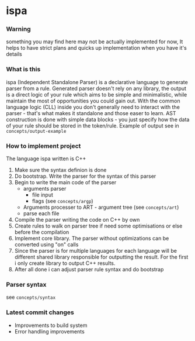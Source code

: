 # ispa
### Warning
  something you may find here may not be actually implemented for now,
  It helps to have strict plans and quicks up implementation when you have it's details
### What is this
 ispa (Independent Standalone Parser) is a declarative language to generate parser from a rule. Generated parser doesn't rely on any library, the output is a direct logic of your rule which aims to be simple and minimalistic, while maintain the most of opportunities you could gain out. With the common language logic (CLL) inside you don't generally need to interact with the parser - that's what makes it standalone and those easer to learn. AST construction is done with simple data blocks - you just specify how the data of your rule should be stored in the token/rule.
 Example of output see in ```concepts/output-example```
### How to implement project
 The language ispa written is C++
 1. Make sure the syntax definion is done
 2. Do bootstrap. Write the parser for the syntax of this parser
 3. Begin to write the main code of the parser
    - arguments parser
      - file input
      - flags (see ```concepts/argp```)
    - Arguments processer to ART - argument tree (see ```concepts/art```)
    - parse each file      
 5. Compile the parser writing the code on C++ by own
 6. Create rules to walk on parser tree if need some optimisations or else before the compilation
 7. Implement core library. The parser without optimizations can be converted using "on" calls
 8. Since the parser is for multiple languages for each language will be different shared library responsible for outputting the result. For the first i only create library to output C++ results.
 9. After all done i can adjust parser rule syntax and do bootstrap
### 
### Parser syntax
  
  see ```concepts/syntax```

### Latest commit changes
  - Improvements to build system
  - Error handling improvements

